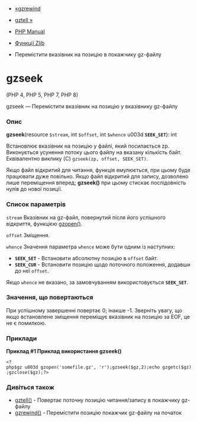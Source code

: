 - [«gzrewind](function.gzrewind.md)
- [gztell »](function.gztell.md)

- [PHP Manual](index.md)
- [Функції Zlib](ref.zlib.md)
- Перемістити вказівник на позицію в покажчику gz-файлу

# gzseek

(PHP 4, PHP 5, PHP 7, PHP 8)

gzseek — Перемістити вказівник на позицію у вказівнику gz-файлу

### Опис

**gzseek**(resource `$stream`, int `$offset`, int `$whence` u003d
**`SEEK_SET`**): int

Встановлює вказівник на позицію у файлі, який посилається zp.
Виконується усунення потоку цього файлу на вказану кількість байт.
Еквівалентно виклику (C) `gzseek(zp, offset, SEEK_SET)`.

Якщо файл відкритий для читання, функція емулюється, при цьому буде
працювати дуже повільно. Якщо файл відкритий для запису, дозволено лише
переміщення вперед; **gzseek()** при цьому стискає послідовність
нулів до нової позиції.

### Список параметрів

`stream`
Вказівник на gz-файл, повернутий після його успішного відкриття,
функцією [gzopen()](function.gzopen.md).

`offset`
Зміщення.

`whence`
Значення параметра `whence` може бути одним із наступних:

- **`SEEK_SET`** - Встановити абсолютну позицію в `offset` байт.
- **`SEEK_CUR`** - Встановити позицію щодо поточного положення,
додавши до неї `offset`.

Якщо `whence` не вказано, за замовчуванням використовується **`SEEK_SET`**.

### Значення, що повертаються

При успішному завершенні повертає 0; інакше -1. Зверніть увагу, що
якщо встановлене зміщення переміщує вказівник на позицію за EOF, це
не є помилкою.

### Приклади

**Приклад #1 Приклад використання **gzseek()****

` <?php$gz u003d gzopen('somefile.gz', 'r');gzseek($gz,2);echo gzgetc($gz);gzclose($gz);?> `

### Дивіться також

- [gztell()](function.gztell.md) - Повертає поточну позицію
читання/запису в покажчику gz-файлу
- [gzrewind()](function.gzrewind.md) - Перемістити позицію покажчик
gz-файлу на початок
